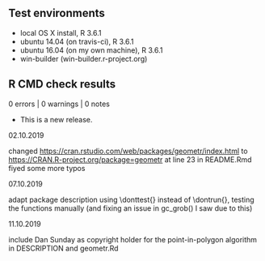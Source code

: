 ## Test environments
* local OS X install, R 3.6.1
* ubuntu 14.04 (on travis-ci), R 3.6.1
* ubuntu 16.04 (on my own machine), R 3.6.1
* win-builder (win-builder.r-project.org)

## R CMD check results

0 errors | 0 warnings | 0 notes

* This is a new release.


02.10.2019

changed https://cran.rstudio.com/web/packages/geometr/index.html to https://CRAN.R-project.org/package=geometr at line 23 in README.Rmd
fiyed some more typos

07.10.2019

adapt package description
using \donttest{} instead of \dontrun{}, testing the functions manually (and fixing an issue in gc_grob() I saw due to this) 

11.10.2019

include Dan Sunday as copyright holder for the point-in-polygon algorithm in DESCRIPTION and geometr.Rd
